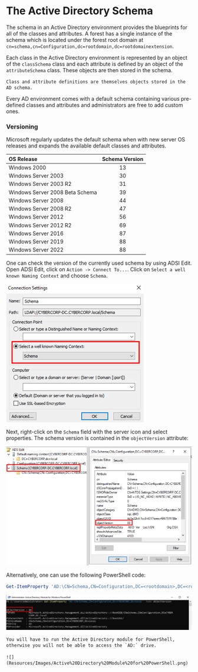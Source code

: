 # The Active Directory Schema
The schema in an Active Directory environment provides the blueprints for all of the classes and attributes. A forest has a single instance of the schema which is located under the forest root domain at `cn=schema,cn=Configuration,dc=rootdomain,dc=rootdomainextension`. 

Each class in the Active Directory environment is represented by an object of the `classSchema` class and each attribute is defined by an object of the `attributeSchema` class. These objects are then stored in the schema. 

```admonish important
Class and attribute definitions are themselves objects stored in the AD schema.
```
 
Every AD environment comes with a default schema containing various pre-defined classes and attributes and administrators are free to add custom ones. 

### Versioning
Microsoft regularly updates the default schema when with new server OS releases and expands the available default classes and attributes.

|OS Release|Schema Version|
|:--|:--:|
|Windows 2000|13|
|Windows Server 2003|30|
|Windows Server 2003 R2|31|
|Windows Server 2008 Beta Schema|39|
|Windows Server 2008|44|
|Windows Server 2008 R2|47|
|Windows Server 2012|56|
|Windows Server 2012 R2|69|
|Windows Server 2016|87|
|Windows Server 2019|88|
|Windows Server 2022|88|

One can check the version of the currently used schema by using ADSI Edit. Open ADSI Edit, click on `Action -> Connect To...`. Click on `Select a well known Naming Context` and choose `Schema`.

![](Resources/Images/ADSI%20Edit%20Schema%20NC.png)

Next, right-click on the `Schema` field with the server icon and select properties. The schema version is contained in the `objectVersion` attribute:

![](Resources/Images/ADSI%20Edit%20Schema%20Version.png)

Alternatively, one can use the following PowerShell code:

```powershell
Get-ItemProperty 'AD:\CN=Schema,CN=Configuration,DC=<rootdomain>,DC=<rootdomainextension>' -Name objectVersion
```

![](Resources/Images/Schema%20Version%20PowerShell.png)

~~~admonish note
You will have to run the Active Directory module for PowerShell, otherwise you will not be able to access the `AD:` drive.

![](Resources/Images/Active%20Directory%20Module%20for%20PowerShell.png)
~~~

